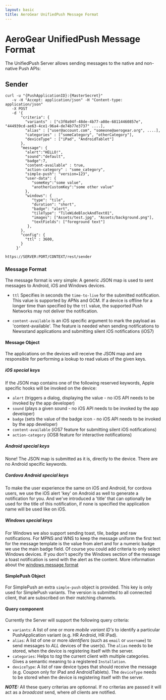 ```yaml
--- 
layout: basic 
title: AeroGear UnifiedPush Message Format 
---
```


# AeroGear UnifiedPush Message Format

The UnifiedPush Server allows sending messages to the native and non-native Push APIs:

## Sender

    curl -u "{PushApplicationID}:{MasterSecret}"
       -v -H "Accept: application/json" -H "Content-type: application/json" 
       -X POST
       -d '{
           "criteria": {
             "variants" : ["c3f0a94f-48de-4b77-a08e-68114460857e", "444939cd-ae63-4ce1-96a4-de74b77e3737" ....],
             "alias" : ["user@account.com", "someone@aerogear.org", ....],
             "categories" : ["someCategory", "otherCategory"],
             "deviceType" : ["iPad", "AndroidTablet"]
           },
           "message": {
             "alert":"HELLO!",
             "sound":"default",
             "badge":7,
             "content-available" : true,
             "action-category" : "some_category",
             "simple-push": "version=123",
             "user-data": {
                "someKey":"some value",
                "anotherCustomKey":"some other value"
             },
             "windows": {                                                
                "type": "tile",                                         
                "duration": "short",                                    
                "badge": "alert",                                       
                "tileType": "TileWideBlockAndText01",                   
                "images": ["Assets/test.jpg", "Assets/background.png"], 
                "textFields": ["foreground text"]                       
              },                                                           
           },
           "config": {
             "ttl" : 3600,
           }
         }'

    https://SERVER:PORT/CONTEXT/rest/sender

### Message Format
The message format is very simple: A generic JSON map is used to sent messages to Android, iOS and Windows devices. 

* ```ttl``` Specifies in seconds the ```time-to-live``` for the submitted notification. This value is supported by APNs and GCM. If a device is offline for a longer time than specified by the ```ttl``` value, the supported Push Networks may not deliver the notification.

* ```content-available``` is an iOS specific argument to mark the payload as 'content-available'. The feature is needed when sending notifications to Newsstand applications and submitting silent iOS notifications (iOS7)



#### Message Object

The applications on the devices will receive the JSON map and are responsible for performing a lookup to read values 
of the given keys.

##### iOS special keys

If the JSON map contains one of the following reserved keywords, Apple specific hooks will be invoked on the device:

* ```alert``` (triggers a dialog, displaying the value - no iOS API needs to be invoked by the app developer)
* ```sound``` (plays a given sound  - no iOS API needs to be invoked by the app developer)
* ```badge``` (sets the value of the badge icon - no iOS API needs to be invoked by the app developer)
* ```content-available``` (iOS7 feature for submitting silent iOS notifications)
* ```action-category``` (iOS8 feature for interactive notifications)

##### Android special keys

None! The JSON map is submitted as it is, directly to the device. There are no Android specific keywords.

##### Cordova Android special keys

To make the user experience the same on iOS and Android, for cordova users, we use the iOS alert 'key' on Android as well to generate a notification for you. And we've introduced a 'title' that can optionally be used for the title of this notification, if none is specified the application name will be used like on iOS.

##### Windows special keys

For Windows we also support sending toast, tile, badge and raw notifications. For MPNS and WNS to keep the message uniform the first text for the message template is the value from alert and for a numeric badge we use the main badge field. Of course you could add criteria to only select Windows devices. If you don't specify the Windows section of the message a toast notification is send with the alert as the content. More information about the [windows message format](windows-document-format/)

#### SimplePush Object

For SimplePush an extra ```simple-push``` object is provided. This key is only used for SimplePush variants. The version is submitted to all connected client, that are subscribed on their matching channels.

#### Query component

Currently the Server will support the following query criteria:

* ```variants```: A list of one or more _mobile variant ID's_ to identify a particular PushApplication variant (e.g. HR Android, HR iPad).
* ```alias```: A list of one or more _identifiers_ (such as ```email``` or ```username```) to send messages to *ALL* devices of the user(s). The ```alias``` needs to be stored, when the device is registering itself with the server.
* ```categories```: Helps to _tag_ the current client with multiple categories. Gives a semantic meaning to a registered ```Installation```.
* ```deviceType```: A list of raw device types that should receive the message (e.g. Coupon only for iPad and AndroidTablets). The ```deviceType``` needs to be stored when the device is registering itself with the server.

_**NOTE:**_ All these query criterias are optionnal. If no criterias are passed it will act as a  _broadcast_ send, where _all_ clients are notified. 
